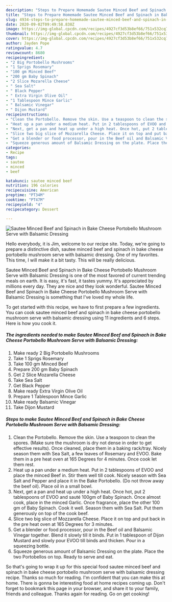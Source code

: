 ```yaml
---
description: "Steps to Prepare Homemade Sautee Minced Beef and Spinach in Bake Cheese Portobello Mushroom Serve with Balsamic Dressing"
title: "Steps to Prepare Homemade Sautee Minced Beef and Spinach in Bake Cheese Portobello Mushroom Serve with Balsamic Dressing"
slug: 4934-steps-to-prepare-homemade-sautee-minced-beef-and-spinach-in-bake-cheese-portobello-mushroom-serve-with-balsamic-dressing
date: 2020-09-02T09:49:58.838Z
image: https://img-global.cpcdn.com/recipes/4927cf3d53b8ef66/751x532cq70/sautee-minced-beef-and-spinach-in-bake-cheese-portobello-mushroom-serve-with-balsamic-dressing-recipe-main-photo.jpg
thumbnail: https://img-global.cpcdn.com/recipes/4927cf3d53b8ef66/751x532cq70/sautee-minced-beef-and-spinach-in-bake-cheese-portobello-mushroom-serve-with-balsamic-dressing-recipe-main-photo.jpg
cover: https://img-global.cpcdn.com/recipes/4927cf3d53b8ef66/751x532cq70/sautee-minced-beef-and-spinach-in-bake-cheese-portobello-mushroom-serve-with-balsamic-dressing-recipe-main-photo.jpg
author: Jayden Pope
ratingvalue: 4.7
reviewcount: 8680
recipeingredient:
- "2 Big Portobello Mushrooms"
- "1 Sprigs Rosemary"
- "100 gm Minced Beef"
- "200 gm Baby Spinach"
- "2 Slice Mozarella Cheese"
- " Sea Salt"
- " Black Pepper"
- " Extra Virgin Olive Oil"
- "1 Tablespoon Mince Garlic"
- " Balsamic Vinegar"
- " Dijon Mustard"
recipeinstructions:
- "Clean the Portobello. Remove the skin. Use a teaspoon to clean the spores. (Make sure the mushroom is dry not dense in order to get effective results). Once cleaned, place them in a baking rack/tray. Nicely season them with Sea Salt, a few leaves of Rosemary and EVOO. Bake them in a pre heat oven at 165 Degrees for 4 minutes. Once cook let them rest."
- "Heat up a pan under a medium heat. Put in 2 tablespoons of EVOO and place the minced Beef in. Stir them well till cook. Nicely season with Sea Salt and Pepper and place it in the Bake Portobello. (Do not throw away the beef oil). Place oil in a small bowl."
- "Next, get a pan and heat up under a high heat. Once hot, put 2 tablespoons of EVOO and sauté 100gm of Baby Spinach. Once almost cook, place in the minced Garlic. Once fragrance, place the other 100 gm of Baby Spinach. Cook it well. Season them with Sea Salt. Put them generously on top of the cook beef."
- "Slice two big slice of Mozzarella Cheese. Place it on top and put back in the pre heat oven at 165 Degrees for 3 minutes."
- "Get a blender or food processor, pour in the Beef oil and Balsamic Vinegar together. Blend it slowly till it binds. Put in 1 tablespoon of Dijon Mustard and slowly pour EVOO till binds and thicken. Pour in a squeezing bottle."
- "Squeeze generous amount of Balsamic Dressing on the plate. Place the two Portobellos on top. Ready to serve and eat."
categories:
- Recipe
tags:
- sautee
- minced
- beef

katakunci: sautee minced beef 
nutrition: 196 calories
recipecuisine: American
preptime: "PT34M"
cooktime: "PT47M"
recipeyield: "4"
recipecategory: Dessert

---
```



![Sautee Minced Beef and Spinach in Bake Cheese Portobello Mushroom Serve with Balsamic Dressing](https://img-global.cpcdn.com/recipes/4927cf3d53b8ef66/751x532cq70/sautee-minced-beef-and-spinach-in-bake-cheese-portobello-mushroom-serve-with-balsamic-dressing-recipe-main-photo.jpg)

Hello everybody, it is Jim, welcome to our recipe site. Today, we're going to prepare a distinctive dish, sautee minced beef and spinach in bake cheese portobello mushroom serve with balsamic dressing. One of my favorites. This time, I will make it a bit tasty. This will be really delicious.



Sautee Minced Beef and Spinach in Bake Cheese Portobello Mushroom Serve with Balsamic Dressing is one of the most favored of current trending meals on earth. It is easy, it's fast, it tastes yummy. It's appreciated by millions every day. They are nice and they look wonderful. Sautee Minced Beef and Spinach in Bake Cheese Portobello Mushroom Serve with Balsamic Dressing is something that I've loved my whole life.


To get started with this recipe, we have to first prepare a few ingredients. You can cook sautee minced beef and spinach in bake cheese portobello mushroom serve with balsamic dressing using 11 ingredients and 6 steps. Here is how you cook it.

<!--inarticleads1-->

##### The ingredients needed to make Sautee Minced Beef and Spinach in Bake Cheese Portobello Mushroom Serve with Balsamic Dressing:

1. Make ready 2 Big Portobello Mushrooms
1. Take 1 Sprigs Rosemary
1. Take 100 gm Minced Beef
1. Prepare 200 gm Baby Spinach
1. Get 2 Slice Mozarella Cheese
1. Take  Sea Salt
1. Get  Black Pepper
1. Make ready  Extra Virgin Olive Oil
1. Prepare 1 Tablespoon Mince Garlic
1. Make ready  Balsamic Vinegar
1. Take  Dijon Mustard




<!--inarticleads2-->

##### Steps to make Sautee Minced Beef and Spinach in Bake Cheese Portobello Mushroom Serve with Balsamic Dressing:

1. Clean the Portobello. Remove the skin. Use a teaspoon to clean the spores. (Make sure the mushroom is dry not dense in order to get effective results). Once cleaned, place them in a baking rack/tray. Nicely season them with Sea Salt, a few leaves of Rosemary and EVOO. Bake them in a pre heat oven at 165 Degrees for 4 minutes. Once cook let them rest.
1. Heat up a pan under a medium heat. Put in 2 tablespoons of EVOO and place the minced Beef in. Stir them well till cook. Nicely season with Sea Salt and Pepper and place it in the Bake Portobello. (Do not throw away the beef oil). Place oil in a small bowl.
1. Next, get a pan and heat up under a high heat. Once hot, put 2 tablespoons of EVOO and sauté 100gm of Baby Spinach. Once almost cook, place in the minced Garlic. Once fragrance, place the other 100 gm of Baby Spinach. Cook it well. Season them with Sea Salt. Put them generously on top of the cook beef.
1. Slice two big slice of Mozzarella Cheese. Place it on top and put back in the pre heat oven at 165 Degrees for 3 minutes.
1. Get a blender or food processor, pour in the Beef oil and Balsamic Vinegar together. Blend it slowly till it binds. Put in 1 tablespoon of Dijon Mustard and slowly pour EVOO till binds and thicken. Pour in a squeezing bottle.
1. Squeeze generous amount of Balsamic Dressing on the plate. Place the two Portobellos on top. Ready to serve and eat.




So that's going to wrap it up for this special food sautee minced beef and spinach in bake cheese portobello mushroom serve with balsamic dressing recipe. Thanks so much for reading. I'm confident that you can make this at home. There is gonna be interesting food at home recipes coming up. Don't forget to bookmark this page in your browser, and share it to your family, friends and colleague. Thanks again for reading. Go on get cooking!
